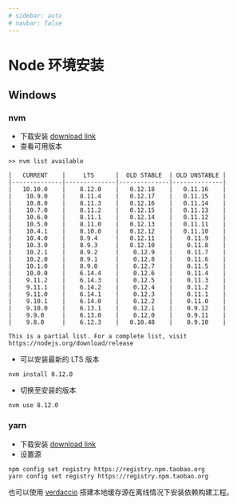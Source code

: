 ```yaml
---
# sidebar: auto
# navbar: false
---
```

# Node 环境安装
## Windows
### nvm
* 下载安装
[download link](https://github.com/coreybutler/nvm-windows/releases)
* 查看可用版本
```
>> nvm list available

|   CURRENT    |     LTS      |  OLD STABLE  | OLD UNSTABLE |
|--------------|--------------|--------------|--------------|
|   10.10.0    |    8.12.0    |   0.12.18    |   0.11.16    |
|    10.9.0    |    8.11.4    |   0.12.17    |   0.11.15    |
|    10.8.0    |    8.11.3    |   0.12.16    |   0.11.14    |
|    10.7.0    |    8.11.2    |   0.12.15    |   0.11.13    |
|    10.6.0    |    8.11.1    |   0.12.14    |   0.11.12    |
|    10.5.0    |    8.11.0    |   0.12.13    |   0.11.11    |
|    10.4.1    |    8.10.0    |   0.12.12    |   0.11.10    |
|    10.4.0    |    8.9.4     |   0.12.11    |    0.11.9    |
|    10.3.0    |    8.9.3     |   0.12.10    |    0.11.8    |
|    10.2.1    |    8.9.2     |    0.12.9    |    0.11.7    |
|    10.2.0    |    8.9.1     |    0.12.8    |    0.11.6    |
|    10.1.0    |    8.9.0     |    0.12.7    |    0.11.5    |
|    10.0.0    |    6.14.4    |    0.12.6    |    0.11.4    |
|    9.11.2    |    6.14.3    |    0.12.5    |    0.11.3    |
|    9.11.1    |    6.14.2    |    0.12.4    |    0.11.2    |
|    9.11.0    |    6.14.1    |    0.12.3    |    0.11.1    |
|    9.10.1    |    6.14.0    |    0.12.2    |    0.11.0    |
|    9.10.0    |    6.13.1    |    0.12.1    |    0.9.12    |
|    9.9.0     |    6.13.0    |    0.12.0    |    0.9.11    |
|    9.8.0     |    6.12.3    |   0.10.48    |    0.9.10    |

This is a partial list. For a complete list, visit https://nodejs.org/download/release
```
* 可以安装最新的 LTS 版本
```
nvm install 8.12.0
```
* 切换至安装的版本
```
nvm use 8.12.0
```

### yarn
* 下载安装
[download link](https://yarnpkg.com/en/docs/install#windows-stable)
* 设置源
```
npm config set registry https://registry.npm.taobao.org
yarn config set registry https://registry.npm.taobao.org
```
也可以使用 [verdaccio](https://github.com/verdaccio/verdaccio) 搭建本地缓存源在离线情况下安装依赖构建工程。
